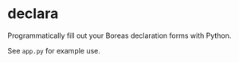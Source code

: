 # declara

Programmatically fill out your Boreas declaration forms with Python.

See `app.py` for example use.